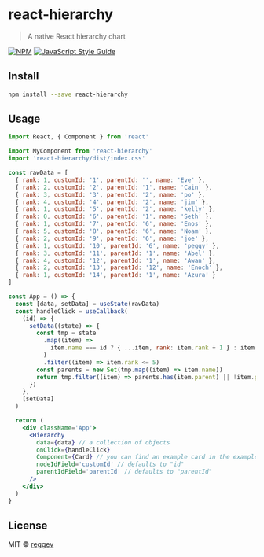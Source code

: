 # react-hierarchy

> A native React hierarchy chart

[![NPM](https://img.shields.io/npm/v/react-hierarchy.svg)](https://www.npmjs.com/package/react-hierarchy) [![JavaScript Style Guide](https://img.shields.io/badge/code_style-standard-brightgreen.svg)](https://standardjs.com)

## Install

```bash
npm install --save react-hierarchy
```

## Usage

```jsx
import React, { Component } from 'react'

import MyComponent from 'react-hierarchy'
import 'react-hierarchy/dist/index.css'

const rawData = [
  { rank: 1, customId: '1', parentId: '', name: 'Eve' },
  { rank: 2, customId: '2', parentId: '1', name: 'Cain' },
  { rank: 3, customId: '3', parentId: '2', name: 'po' },
  { rank: 4, customId: '4', parentId: '2', name: 'jim' },
  { rank: 1, customId: '5', parentId: '2', name: 'kelly' },
  { rank: 0, customId: '6', parentId: '1', name: 'Seth' },
  { rank: 1, customId: '7', parentId: '6', name: 'Enos' },
  { rank: 5, customId: '8', parentId: '6', name: 'Noam' },
  { rank: 2, customId: '9', parentId: '6', name: 'joe' },
  { rank: 1, customId: '10', parentId: '6', name: 'peggy' },
  { rank: 3, customId: '11', parentId: '1', name: 'Abel' },
  { rank: 4, customId: '12', parentId: '1', name: 'Awan' },
  { rank: 2, customId: '13', parentId: '12', name: 'Enoch' },
  { rank: 1, customId: '14', parentId: '1', name: 'Azura' }
]

const App = () => {
  const [data, setData] = useState(rawData)
  const handleClick = useCallback(
    (id) => {
      setData((state) => {
        const tmp = state
          .map((item) =>
            item.name === id ? { ...item, rank: item.rank + 1 } : item
          )
          .filter((item) => item.rank <= 5)
        const parents = new Set(tmp.map((item) => item.name))
        return tmp.filter((item) => parents.has(item.parent) || !item.parent)
      })
    },
    [setData]
  )

  return (
    <div className='App'>
      <Hierarchy
        data={data} // a collection of objects
        onClick={handleClick}
        Component={Card} // you can find an example card in the example directory
        nodeIdField='customId' // defaults to "id"
        parentIdField='parentId' // defaults to "parentId"
      />
    </div>
  )
}
```

## License

MIT © [reggev](https://github.com/reggev)
